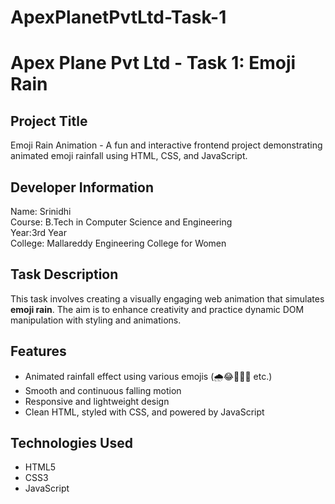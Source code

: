 # ApexPlanetPvtLtd-Task-1

# Apex Plane Pvt Ltd - Task 1: Emoji Rain

##  Project Title
Emoji Rain Animation - A fun and interactive frontend project demonstrating animated emoji rainfall using HTML, CSS, and JavaScript.

##  Developer Information
Name: Srinidhi  
Course: B.Tech in Computer Science and Engineering  
Year:3rd Year  
College: Mallareddy Engineering College for Women

## Task Description
This task involves creating a visually engaging web animation that simulates **emoji rain**. The aim is to enhance creativity and practice dynamic DOM manipulation with styling and animations.

## Features
- Animated rainfall effect using various emojis (🌧️😂🌟💧🎉 etc.)
- Smooth and continuous falling motion
- Responsive and lightweight design
- Clean HTML, styled with CSS, and powered by JavaScript

## Technologies Used
- HTML5
- CSS3
- JavaScript 

